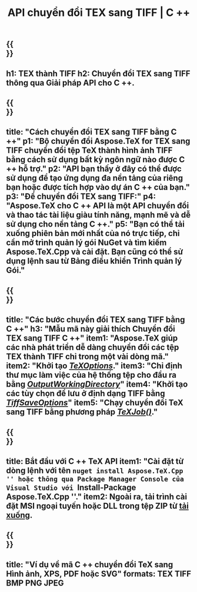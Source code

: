 ﻿---
translation: true
template: /_templates/_conversion-child-cpp.md
title: API chuyển đổi TEX sang TIFF | C ++
description: Chức năng chuyển đổi TeX sang TIFF. Tích hợp thư viện C ++ tại chỗ này vào dự án của bạn hoặc sử dụng các ứng dụng đa nền tảng để chuyển đổi TeX sang TIFF.
keywords: tex sang tiff api cpp, tex2tiff tích hợp c ++
url: /cpp/conversion/tex-to-tiff/
family: tex
platformtag: cpp
feature: conversion
informat: TEX
outformat: TIFF
otherformats: BMP PNG JPEG PDF SVG XPS
---

{{<section banner>}}
---
h1: TEX thành TIFF
h2: Chuyển đổi TEX sang TIFF thông qua Giải pháp API cho C ++.
---

{{<section overview>}}
---
title: "Cách chuyển đổi TEX sang TIFF bằng C ++"
p1: "Bộ chuyển đổi Aspose.TeX for TEX sang TIFF chuyển đổi tệp TeX thành hình ảnh TIFF bằng cách sử dụng bất kỳ ngôn ngữ nào được C ++ hỗ trợ."
p2: "API bạn thấy ở đây có thể được sử dụng để tạo ứng dụng đa nền tảng của riêng bạn hoặc được tích hợp vào dự án C ++ của bạn."
p3: "Để chuyển đổi TEX sang TIFF:"
p4: "Aspose.TeX cho C ++ API là một API chuyển đổi và thao tác tài liệu giàu tính năng, mạnh mẽ và dễ sử dụng cho nền tảng C ++."
p5: "Bạn có thể tải xuống phiên bản mới nhất của nó trực tiếp, chỉ cần mở trình quản lý gói NuGet và tìm kiếm Aspose.TeX.Cpp và cài đặt. Bạn cũng có thể sử dụng lệnh sau từ Bảng điều khiển Trình quản lý Gói."
---

{{<section feature1>}}
---
title: "Các bước chuyển đổi TEX sang TIFF bằng C ++"
h3: "Mẫu mã này giải thích Chuyển đổi TEX sang TIFF C ++"
item1: "Aspose.TeX giúp các nhà phát triển dễ dàng chuyển đổi các tệp TEX thành TIFF chỉ trong một vài dòng mã."
item2: "Khởi tạo [*TeXOptions*](https://reference.aspose.com/tex/cpp/class/aspose.te_x.te_x_options)."
item3: "Chỉ định thư mục làm việc của hệ thống tệp cho đầu ra bằng [*OutputWorkingDirectory*](https://reference.aspose.com/tex/cpp/class/aspose.te_x.te_x_options#aa4f4ea6dab7db5ba1b40800495f16f63)"
item4: "Khởi tạo các tùy chọn để lưu ở định dạng TIFF bằng [*TiffSaveOptions*](https://reference.aspose.com/tex/cpp/class/aspose.te_x.presentation.image.tiff_save_options)"
item5: "Chạy chuyển đổi TeX sang TIFF bằng phương pháp [*TeXJob()*](https://reference.aspose.com/tex/cpp/class/aspose.te_x.te_x_job)."
---

{{<section feature2>}}
---
title: Bắt đầu với C ++ TeX API
item1: "Cài đặt từ dòng lệnh với tên ```nuget install Aspose.TeX.Cpp '' hoặc thông qua Package Manager Console của Visual Studio với ```Install-Package Aspose.TeX.Cpp ''."
item2: Ngoài ra, tải trình cài đặt MSI ngoại tuyến hoặc DLL trong tệp ZIP từ [tải xuống](https://releases.aspose.com/tex/cpp).
---

{{<section widget>}}
---
title: "Ví dụ về mã C ++ chuyển đổi TeX sang Hình ảnh, XPS, PDF hoặc SVG"
formats: TEX TIFF BMP PNG JPEG
---